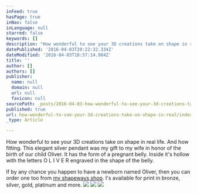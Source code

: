 ```yaml
---
inFeed: true
hasPage: true
inNav: false
inLanguage: null
starred: false
keywords: []
description: "How wonderful to see your 3D creations take on shape in real life. And how fitting. This elegant silver pendant was my gift to my wife in honor of the birth of our child Oliver. It has the form of a pregnant belly. Inside it's hollow with the letters O L I V E R engraved in the shape of the belly."
datePublished: '2016-04-03T20:22:32.334Z'
dateModified: '2016-04-03T18:57:14.984Z'
title: ''
author: []
authors: []
publisher:
  name: null
  domain: null
  url: null
  favicon: null
sourcePath: _posts/2016-04-03-how-wonderful-to-see-your-3d-creations-take-on-shape-in-real.md
published: true
url: how-wonderful-to-see-your-3d-creations-take-on-shape-in-real/index.html
_type: Article

---
```

How wonderful to see your 3D creations take on shape in real life. And how fitting. This elegant silver pendant was my gift to my wife in honor of the birth of our child Oliver. It has the form of a pregnant belly. Inside it's hollow with the letters O L I V E R engraved in the shape of the belly.

If by any chance you happen to have a newborn named Oliver, then you can order one too from [my shapeways shop][0]. I's available for print in bronze, silver, gold, platinum and more.
![](https://the-grid-user-content.s3-us-west-2.amazonaws.com/2f85e083-ffa4-4a03-bcca-30bee4ccc085.jpg)
![](https://the-grid-user-content.s3-us-west-2.amazonaws.com/0f4a3a1a-4db9-4b12-8f90-e14219240a8a.jpg)
![](https://the-grid-user-content.s3-us-west-2.amazonaws.com/489ebd01-1eac-4f6e-9e53-64efb98aee7a.jpg)

[0]: https://www.shapeways.com/shops/cocoknight
